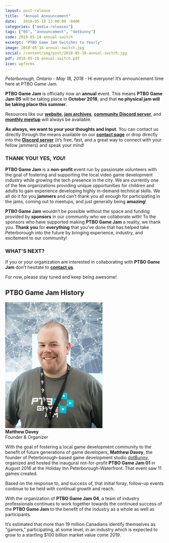 ```yaml
---
layout: post-release
title:  "Annual Announcement"
date:   2018-05-18 13:00:00 -0400
categories: ["media-releases"]
tags: ["05", "announcement", "dotbunny"]
code: 2018-05-18-annual-switch
excerpt: "PTBO Game Jam Switches to Yearly"
image: 2018-05-18-annual-switch.jpg
social: /content/img/post/2018-05-18-annual-switch.jpg
pdf: 2018-05-18-annual-switch.pdf
icon: wpforms
---
```

_Peterborough, Ontario - May 18, 2018_ -  Hi everyone! It’s announcement time here at PTBO Game Jam.

**PTBO Game Jam** is officially now an **annual** event. This means **PTBO Game Jam 05** will be taking place in **October 2018**, and that **no physical jam will be taking place this summer**.

Resources like our **[website](http://ptbogamejam.com/)**, **[jam archives](http://ptbogamejam.com/archive/)**, **[community Discord server](http://discord.me/ptbogamejam)**, and **[monthly meetup](https://www.meetup.com/PTBOGameDev/)** will always be available.

**As always, we want to your your thoughts and input**. You can contact us directly through the means available on our **[contact page](http://ptbogamejam.com/contact/)** or drop directly into the **[Discord server](http://discord.me/ptbogamejam)** (it’s free, fast, and a great way to connect with your fellow jammers) and speak your mind!

   
### THANK YOU! YES, _YOU_!
**PTBO Game Jam** is a **non-profit** event run by passionate volunteers with the goal of fostering and supporting the local video game development industry while growing the tech presence in the city. We are currently one of the few organizations providing unique opportunities for children and adults to gain experience developing highly in-demand technical skills. We all do it for you **jammers** and can’t thank you all enough for participating in the jams, coming out to meetups, and just generally being **amazing**!

**PTBO Game Jam** wouldn’t be possible without the space and funding provided by **sponsors** in our community who we collaborate with! To the sponsors who have supported making **PTBO Game Jam** a reality, we thank you. **Thank you** for **everything** that you’ve done that has helped take Peterborough into the future by bringing experience, industry, and excitement to our community!

  
### WHAT'S NEXT?
If you or your organization are interested in collaborating with **PTBO Game Jam** don’t hesitate to **[contact us](http://ptbogamejam.com/contact/)**. 

For now, please stay tuned and keep being awesome!

## PTBO Game Jam History

<a href="http://ptbogamejam.com/files/events/03/PTBOGameJam03-MD.png"><img class="release-image" hdpi="true" src="/content/img/event/03/release/MD.jpg"></a>  
**Matthew Davey**   
Founder &amp; Organizer
  
With the goal of fostering a local game development community to the benefit of future generations of game developers, **Matthew Davey**, the founder of Peterborough-based game development studio [dotBunny](http://dotbunny.com), organized and hosted the inaugural not-for-profit **PTBO Game Jam 01** in August 2016 at the Holiday Inn Peterborough-Waterfront. That event saw 11 games created.
  
Based on the response to, and success of, that initial foray, follow-up events continue to be held with continual growth and reach.
  
With the organization of **PTBO Game Jam 04**, a team of industry professionals continues to work together towards the continued success of the **PTBO Game Jam** to the benefit of the industry as a whole as well as participants. 
  
It’s estimated that more than 19 million Canadians identify themselves as "gamers," participating, at some level, in an industry which is expected to grow to a startling $100 billion market value come 2019.